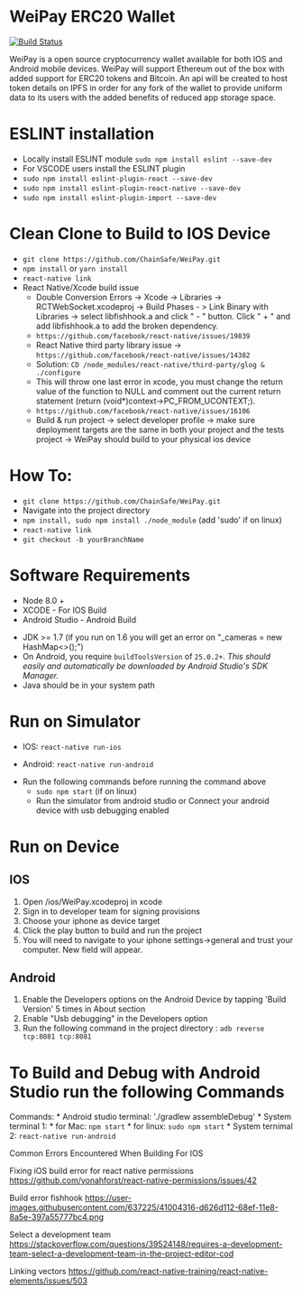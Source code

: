 # WeiPay ERC20 Wallet

[![Build Status](https://travis-ci.org/ChainSafeSystems/WeiPay.svg?branch=master)](https://travis-ci.org/ChainSafeSystems/WeiPay)

WeiPay is a open source cryptocurrency wallet available for both IOS and Android mobile devices. 
WeiPay will support Ethereum out of the box with added support for ERC20 tokens and Bitcoin. 
An api will be created to host token details on IPFS in order for any fork of the wallet to provide 
uniform data to its users with the added benefits of reduced app storage space. 

# ESLINT installation
+ Locally install ESLINT module ```sudo npm install eslint --save-dev```
+ For VSCODE users install the ESLINT plugin
+ ```sudo npm install eslint-plugin-react --save-dev```
+ ```sudo npm install eslint-plugin-react-native --save-dev```
+ ```sudo npm install eslint-plugin-import --save-dev```

# Clean Clone to Build to IOS Device 
+ ```git clone https://github.com/ChainSafe/WeiPay.git```
+ ```npm install``` or ```yarn install``` 
+ ```react-native link```
+ React Native/Xcode build issue
  - Double Conversion Errors -> Xcode -> Libraries -> RCTWebSocket.xcodeproj -> Build Phases - > Link Binary   with Libraries -> select libfishhook.a and click " - " button. Click " + " and add libfishhook.a to add the broken dependency.
  - ```https://github.com/facebook/react-native/issues/19839```
  - React Native third party library issue -> ```https://github.com/facebook/react-native/issues/14382```
  - Solution: ```CD /node_modules/react-native/third-party/glog & ./configure```
  - This will throw one last error in xcode, you must change the return value of the function to NULL and comment out the current return statement (return (void*)context->PC_FROM_UCONTEXT;).
  - ```https://github.com/facebook/react-native/issues/16106```
  - Build & run project -> select developer profile -> make sure deployment targets are the same in both your project and the tests project -> WeiPay should build to your physical ios device

# How To:

+ ```git clone https://github.com/ChainSafe/WeiPay.git```
+ Navigate into the project directory
+ ```npm install, sudo npm install ./node_module``` (add 'sudo' if on linux)
+ ```react-native link```
+ ```git checkout -b yourBranchName```

# Software Requirements  
+ Node 8.0 +
+ XCODE - For IOS Build 
+ Android Studio - Android Build 
 - JDK >= 1.7 (if you run on 1.6 you will get an error on "_cameras = new HashMap<>();")
 - On Android, you require `buildToolsVersion` of `25.0.2+`. _This should easily and automatically be downloaded by Android Studio's SDK Manager._
 - Java should be in your system path

# Run on Simulator 

+ IOS: ```react-native run-ios```

+ Android: ```react-native run-android```
 - Run the following commands before running the command above
	 - ```sudo npm start``` (if on linux)
	 - Run the simulator from android studio or Connect your android device with usb debugging enabled


# Run on Device 

## IOS  
  1) Open /ios/WeiPay.xcodeproj in xcode 
  2) Sign in to developer team for signing provisions
  3) Choose your iphone as device target 
  4) Click the play button to build and run the project
  5) You will need to navigate to your iphone settings->general and trust your computer. New field will appear.

## Android 

 1.  Enable the Developers options on the Android Device by tapping 'Build Version' 5 times in About section
 2. Enable "Usb debugging" in the Developers option
 3. Run the following command in the project directory : ```adb reverse tcp:8081 tcp:8081```

# To Build and Debug with Android Studio run the following Commands
   
  Commands:
    * Android studio terminal: './gradlew assembleDebug'
    * System terminal 1:
                        * for Mac: ```npm start```
                        * for linux: ```sudo npm start```
    * System ternimal 2: ```react-native run-android```
 

Common Errors Encountered When Building For IOS

Fixing iOS build error for react native permissions
https://github.com/yonahforst/react-native-permissions/issues/42

Build error fishhook 
https://user-images.githubusercontent.com/637225/41004316-d626d112-68ef-11e8-8a5e-397a55777bc4.png

Select a development team
https://stackoverflow.com/questions/39524148/requires-a-development-team-select-a-development-team-in-the-project-editor-cod

Linking vectors
https://github.com/react-native-training/react-native-elements/issues/503

